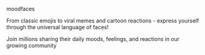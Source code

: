 moodfaces

From classic emojis to viral memes and cartoon reactions - express yourself through the universal language of faces!


Join millions sharing their daily moods, feelings, and reactions in our growing community

